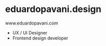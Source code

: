 <h1>eduardopavani.design</h1>
<p>www.eduardopavani.com</p>
<ul>
<li>UX / UI Designer</li>
<li>Frontend design developer</li>
</ul>

<!--
**dudupavani/dudupavani** is a ✨ _special_ ✨ repository because its `README.md` (this file) appears on your GitHub profile.

Here are some ideas to get you started:

- 🔭 I’m currently working on ...
- 🌱 I’m currently learning ...
- 👯 I’m looking to collaborate on ...
- 🤔 I’m looking for help with ...
- 💬 Ask me about ...
- 📫 How to reach me: ...
- 😄 Pronouns: ...
- ⚡ Fun fact: ...
-->
